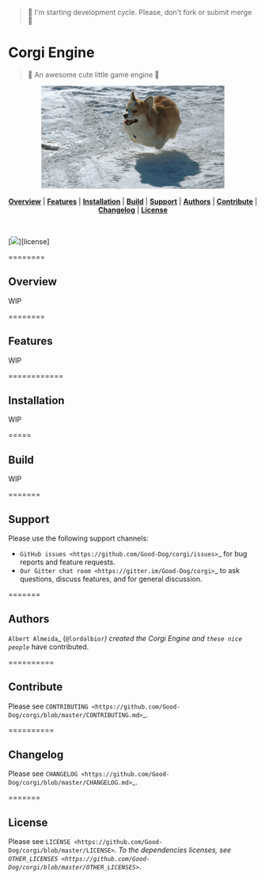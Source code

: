 
> :construction: I'm starting development cycle. Please, don't fork or submit merge :construction:

Corgi Engine
============



> :dog: An awesome cute little game engine :dog:

<p align="center">
  <img src=assets/README/gifs/corgi-gif8.gif />
</p>


<p align="center">
<b><a href="#overview">Overview</a></b>
|
<b><a href="#features">Features</a></b>
|
<b><a href="#installation">Installation</a></b>
|
<b><a href="#build">Build</a></b>
|
<b><a href="#support">Support</a></b>
|
<b><a href="#authors">Authors</a></b>
|
<b><a href="#contribute">Contribute</a></b>
|
<b><a href="#changelog">Changelog</a></b>
|
<b><a href="#license">License</a></b>
</p>
<br>

[![](http://img.shields.io/badge/license-MIT-blue.svg?style=flat-square)][license]


========
## Overview


WIP

========
## Features


WIP

============
## Installation


WIP

=====
## Build


WIP

=======
## Support


Please use the following support channels:

* `GitHub issues <https://github.com/Good-Dog/corgi/issues>`_
  for bug reports and feature requests.
* `Our Gitter chat room <https://gitter.im/Good-Dog/corgi>`_
  to ask questions, discuss features, and for general discussion.


=======
## Authors


`Albert Almeida`_  (`@lordalbior`_) created the Corgi Engine and `these nice people`_
have contributed.


==========
## Contribute


Please see `CONTRIBUTING <https://github.com/Good-Dog/corgi/blob/master/CONTRIBUTING.md>`_.


==========
## Changelog



Please see `CHANGELOG <https://github.com/Good-Dog/corgi/blob/master/CHANGELOG.md>`_.


=======
## License


Please see `LICENSE <https://github.com/Good-Dog/corgi/blob/master/LICENSE>`_.
To the dependencies licenses, see `OTHER_LICENSES <https://github.com/Good-Dog/corgi/blob/master/OTHER_LICENSES>`_.








